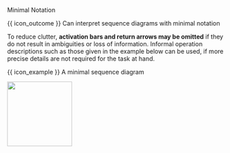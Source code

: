 <span id="title">Minimal Notation</span>

<span id="prereqs"></span>

<span id="outcomes">{{ icon_outcome }} Can interpret sequence diagrams with minimal notation</span>

<div id="body">

To reduce clutter, **activation bars and return arrows may be omitted** if they do not result in ambiguities or loss of information. Informal operation descriptions such as those given in the example below can be used, if more precise details are not required for the task at hand.

<tip-box>

{{ icon_example }} A minimal sequence diagram

<!-- TODO: add a more detailed version of the SD for comparison -->

<img src="{{baseUrl}}/uml/sequenceDiagrams/minimalNotation/images/textLogic.png" height="150" />
<p/>

</tip-box>

</div>

<div id="extras">
</div>